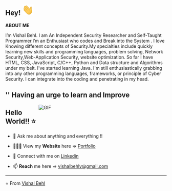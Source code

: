 ## Hey! <img src="https://github.com/ABSphreak/ABSphreak/blob/master/gifs/Hi.gif" width="35px">

**ABOUT ME** 

I’m Vishal Behl. I am An Independent Security Researcher and Self-Taught Programmer.I’m an Enthusiast who codes and Break into the System . I love Knowing different concepts of Security.My specialties include quickly learning new skills and programming languages, problem solving, Network Security,Web-Application Security, website optimization. So far I have HTML, CSS, JavaScript, C/C++, Python and Data structure and Algorithms under my belt. I've started learning Java. I'm still enthusiastically grabbing into any other programming languages, frameworks, or principle of Cyber Security. I can integrate into the coding and penetrating in my head. 

## '' Having an urge to learn and Improve

<img align="right" alt="GIF" src="https://miro.medium.com/max/875/1*Urc28sbnORGOW5oyohQ06g.gif" width="400px" />

<!--
## ⚡ Technologies
Talk to me about
- Front-end development using **React.js**
- Backend development using **Python Django**
- Functional programming with **JavaScript**
- Solving Data structure and algorithm questions in **C++**
-->
## Hello World!! ⭐️
- 💬 Ask me about anything and everything !! 
- 👨🏻‍💻 View my **Website** here => <a href="https://vishalbehl.github.io/Vishal-Behl/">Portfolio</a>
- 💬 Connect with me on <a href="https://www.linkedin.com/in/vishal-behl/">Linkedin</a>

- 📫 **Reach** me here => vishalbehlv@gmail.com 

<hr>

<!-- |<img src="https://github-readme-stats.vercel.app/api?username=abhishek2x&&show_icons=true&count_private=true"/>|<img src="https://github-readme-streak-stats.herokuapp.com/?user=abhishek2x"/>|
|---|---| -->

⭐️ From [Vishal Behl](https://github.com/vishalbehl)

<!--
- 💞️ I’m looking to collaborate on -->
<!---
vishalbehl/vishalbehl is a ✨ special ✨ repository because its `README.md` (this file) appears on your GitHub profile.
You can click the Preview link to take a look at your changes.
--->
